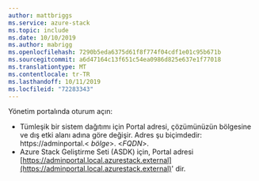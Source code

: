 ```yaml
---
author: mattbriggs
ms.service: azure-stack
ms.topic: include
ms.date: 10/10/2019
ms.author: mabrigg
ms.openlocfilehash: 7290b5eda6375d61f8f774f04cdf1e01c95b671b
ms.sourcegitcommit: a6d47164c13f651c54ea0986d825e637e1f77018
ms.translationtype: MT
ms.contentlocale: tr-TR
ms.lasthandoff: 10/11/2019
ms.locfileid: "72283343"
---
```

Yönetim portalında oturum açın:
- Tümleşik bir sistem dağıtımı için Portal adresi, çözümünüzün bölgesine ve dış etki alanı adına göre değişir. Adres şu biçimdedir: https://adminportal.&lt; *bölge*&gt;. &lt;*FQDN*&gt;.
- Azure Stack Geliştirme Seti (ASDK) için, Portal adresi [https://adminportal.local.azurestack.external](https://adminportal.local.azurestack.external)' dir.